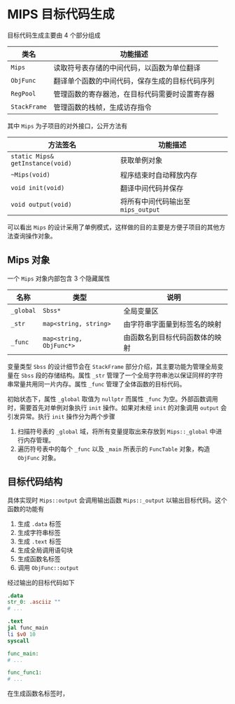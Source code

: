 # MIPS 目标代码生成

目标代码生成主要由 4 个部分组成

| 类名         | 功能描述                                       |
| ------------ | ---------------------------------------------- |
| `Mips`       | 读取符号表存储的中间代码，以函数为单位翻译     |
| `ObjFunc`    | 翻译单个函数的中间代码，保存生成的目标代码序列 |
| `RegPool`    | 管理函数的寄存器池，在目标代码需要时设置寄存器 |
| `StackFrame` | 管理函数的栈帧，生成访存指令                   |

其中 `Mips` 为子项目的对外接口，公开方法有

| 方法签名                         | 功能描述                           |
| -------------------------------- | ---------------------------------- |
| `static Mips& getInstance(void)` | 获取单例对象                       |
| `~Mips(void)`                    | 程序结束时自动释放内存             |
| `void init(void)`                | 翻译中间代码并保存                 |
| `void output(void)`              | 将所有中间代码输出至 `mips_output` |

可以看出 `Mips` 的设计采用了单例模式，这样做的目的主要是方便子项目的其他方法查询操作对象。

## Mips 对象

一个 `Mips` 对象内部包含 3 个隐藏属性

| 名称      | 类型                    | 说明                           |
| --------- | ----------------------- | ------------------------------ |
| `_global` | `Sbss*`                 | 全局变量区                     |
| `_str`    | `map<string, string>`   | 由字符串字面量到标签名的映射   |
| `_func`   | `map<string, ObjFunc*>` | 由函数名到目标代码函数体的映射 |

变量类型 `Sbss` 的设计细节会在 `StackFrame` 部分介绍，其主要功能为管理全局变量在 `Sbss` 段的存储结构。属性 `_str` 管理了一个全局字符串池以保证同样的字符串常量共用同一片内存。属性 `_func` 管理了全体函数的目标代码。

初始状态下，属性 `_global` 取值为 `nullptr` 而属性 `_func` 为空。外部函数调用时，需要首先对单例对象执行 `init` 操作。如果对未经 `init` 的对象调用 `output` 会引发异常。执行 `init` 操作分为两个步骤

1. 扫描符号表的 `_global` 域，将所有变量提取出来存放到 `Mips::_global` 中进行内存管理。
2. 遍历符号表中的每个 `_func` 以及 `_main` 所表示的 `FuncTable` 对象，构造 `ObjFunc` 对象。



## 目标代码结构

具体实现时 `Mips::output` 会调用输出函数 `Mips::_output` 以输出目标代码。这个函数的功能有

1. 生成 `.data` 标签
2. 生成字符串标签
3. 生成 `.text` 标签
4. 生成全局调用语句块
5. 生成函数名标签
6. 调用 `ObjFunc::output` 

经过输出的目标代码如下

```mips
.data
str_0: .asciiz ""
# ...

.text
jal func_main
li $v0 10
syscall

func_main:
# ...

func_func1:
# ...
```

在生成函数名标签时，